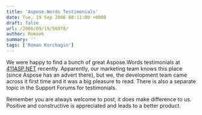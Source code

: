```yaml
---
title: 'Aspose.Words Testimonials'
date: Tue, 19 Sep 2006 08:11:00 +0000
draft: false
url: /2006/09/19/56978/
author: Romank
summary: ''
tags: ['Roman Korchagin']
---
```


We were happy to find a bunch of great Aspose.Words testimonials at [411ASP.NET][1] recently. Apparently, our marketing team knows this place (since Aspose has an advert there), but we, the development team came across it first time and it was a big pleasure to read. There is also a separate topic in the Support Forums for testimonials.

Remember you are always welcome to post, it does make difference to us. Positive and constructive is appreciated and leads to a better product.




[1]: http://www.411asp.net/func/review?tree=411asp/assembly/document/doc&id=5840910&rid



